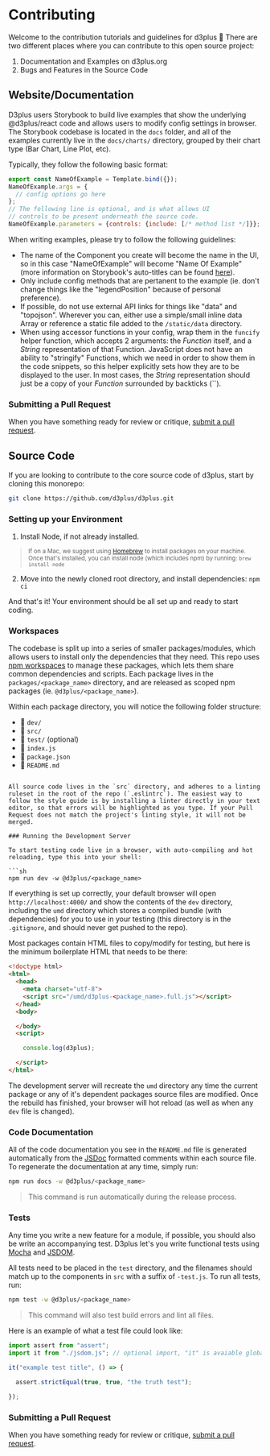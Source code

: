 # Contributing

Welcome to the contribution tutorials and guidelines for d3plus :wave: There are two different places where you can contribute to this open source project:

1. Documentation and Examples on d3plus.org
2. Bugs and Features in the Source Code

## Website/Documentation

D3plus users Storybook to build live examples that show the underlying @d3plus/react code and allows users to modify config settings in browser. The Storybook codebase is located in the `docs` folder, and all of the examples currently live in the `docs/charts/` directory, grouped by their chart type (Bar Chart, Line Plot, etc).

Typically, they follow the following basic format:

```jsx
export const NameOfExample = Template.bind({});
NameOfExample.args = {
  // config options go here
};
// The following line is optional, and is what allows UI 
// controls to be present underneath the source code.
NameOfExample.parameters = {controls: {include: [/* method list */]}};
```

When writing examples, please try to follow the following guidelines:
* The name of the Component you create will become the name in the UI, so in this case "NameOfExample" will become "Name Of Example" (more information on Storybook's auto-titles can be found [here](https://storybook.js.org/docs/configure/user-interface/sidebar-and-urls#csf-30-auto-titles)).
* Only include config methods that are pertanent to the example (ie. don't change things like the "legendPosition" because of personal preference). 
* If possible, do not use external API links for things like "data" and "topojson". Wherever you can, either use a simple/small inline data Array or reference a static file added to the `/static/data` directory.
* When using accessor functions in your config, wrap them in the `funcify` helper function, which accepts 2 arguments: the _Function_ itself, and a _String_ representation of that Function. JavaScript does not have an ability to "stringify" Functions, which we need in order to show them in the code snippets, so this helper explicitly sets how they are to be displayed to the user. In most cases, the _String_ representation should just be a copy of your _Function_ surrounded by backticks (``).

### Submitting a Pull Request

When you have something ready for review or critique, [submit a pull request](https://github.com/d3plus/d3plus/compare/).

## Source Code

If you are looking to contribute to the core source code of d3plus, start by cloning this monorepo:

```sh
git clone https://github.com/d3plus/d3plus.git
```

### Setting up your Environment

1. Install Node, if not already installed.
> <sub>If on a Mac, we suggest using [Homebrew](http://brew.sh/) to install packages on your machine. Once that's installed, you can install node (which includes npm) by running: `brew install node`</sub>
2. Move into the newly cloned root directory, and install dependencies: `npm ci`

And that's it! Your environment should be all set up and ready to start coding.

### Workspaces

The codebase is split up into a series of smaller packages/modules, which allows users to install only the dependencies that they need. This repo uses [npm workspaces](https://docs.npmjs.com/cli/v7/using-npm/workspaces) to manage these packages, which lets them share common dependencies and scripts. Each package lives in the `packages/<package_name>` directory, and are released as scoped npm packages (ie. `@d3plus/<package_name>`).

Within each package directory, you will notice the following folder structure:
- :open_file_folder: `dev/`
- :open_file_folder: `src/`
- :open_file_folder: `test/` (optional)
- :page_facing_up: `index.js`
- :page_facing_up: `package.json`
- :page_facing_up: `README.md`
```

All source code lives in the `src` directory, and adheres to a linting ruleset in the root of the repo (`.eslintrc`). The easiest way to follow the style guide is by installing a linter directly in your text editor, so that errors will be highlighted as you type. If your Pull Request does not match the project's linting style, it will not be merged.

### Running the Development Server

To start testing code live in a browser, with auto-compiling and hot reloading, type this into your shell:

```sh
npm run dev -w @d3plus/<package_name>
```

If everything is set up correctly, your default browser will open `http://localhost:4000/` and show the contents of the `dev` directory, including the `umd` directory which stores a compiled bundle (with dependencies) for you to use in your testing (this directory is in the `.gitignore`, and should never get pushed to the repo). 

Most packages contain HTML files to copy/modify for testing, but here is the minimum boilerplate HTML that needs to be there:

```html
<!doctype html>
<html>
  <head>
    <meta charset="utf-8">
    <script src="/umd/d3plus-<package_name>.full.js"></script>
  </head>
  <body>

  </body>
  <script>

    console.log(d3plus);

  </script>
</html>
```

The development server will recreate the `umd` directory any time the current package or any of it's dependent packages source files are modified. Once the rebuild has finished, your browser will hot reload (as well as when any `dev` file is changed).

### Code Documentation

All of the code documentation you see in the `README.md` file is generated automatically from the [JSDoc](http://usejsdoc.org/) formatted comments within each source file. To regenerate the documentation at any time, simply run: 

```sh
npm run docs -w @d3plus/<package_name>
```

> This command is run automatically during the release process.

### Tests

Any time you write a new feature for a module, if possible, you should also be write an accompanying test. D3plus let's you write functional tests using [Mocha](https://mochajs.org/) and [JSDOM](https://github.com/jsdom/jsdom).

All tests need to be placed in the `test` directory, and the filenames should match up to the components in `src` with a suffix of `-test.js`. To run all tests, run:

```sh
npm test -w @d3plus/<package_name>
```
> This command will also test build errors and lint all files.

Here is an example of what a test file could look like:

```js
import assert from "assert";
import it from "./jsdom.js"; // optional import, "it" is avaiable globally if not imported

it("example test title", () => {

  assert.strictEqual(true, true, "the truth test");

});

```

### Submitting a Pull Request

When you have something ready for review or critique, [submit a pull request](https://github.com/d3plus/d3plus/compare/).
